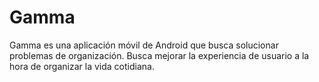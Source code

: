 # Gamma
Gamma es una aplicación móvil de Android que busca solucionar problemas de organización. Busca mejorar la experiencia de usuario a la hora de organizar la vida cotidiana.
